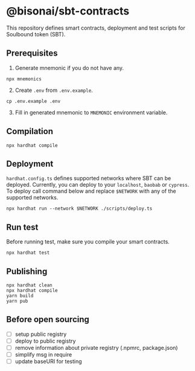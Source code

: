# @bisonai/sbt-contracts

This repository defines smart contracts, deployment and test scripts for Soulbound token (SBT).

## Prerequisites

1. Generate mnemonic if you do not have any.

```shell
npx mnemonics
```

2. Create `.env` from `.env.example`.

```shell
cp .env.example .env
```

3. Fill in generated mnemonic to `MNEMONIC` environment variable.

## Compilation

```
npx hardhat compile
```

## Deployment

`hardhat.config.ts` defines supported networks where SBT can be deployed.
Currently, you can deploy to your `localhost`, `baobab` or `cypress`.
To deploy call command below and replace `$NETWORK` with any of the supported networks.

```shell
npx hardhat run --network $NETWORK ./scripts/deploy.ts
```

## Run test

Before running test, make sure you compile your smart contracts.

```shell
npx hardhat test
```

## Publishing

```shell
npx hardhat clean
npx hardhat compile
yarn build
yarn pub
```

## Before open sourcing

- [ ] setup public registry
- [ ] deploy to public registry
- [ ] remove information about private registry (.npmrc, package.json)
- [ ] simplify msg in require
- [ ] update baseURI for testing
